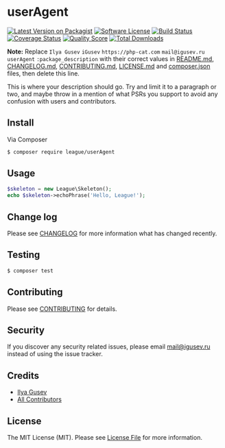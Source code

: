 # userAgent

[![Latest Version on Packagist](https://img.shields.io/packagist/v/userAgent/userAgent.svg?style=flat-square)](https://packagist.org/packages/useragent/useragent)
[![Software License](https://img.shields.io/badge/license-MIT-brightgreen.svg?style=flat-square)](LICENSE.md)
[![Build Status](https://img.shields.io/travis/iGusev/userAgent/master.svg?style=flat-square)](https://travis-ci.org/iGusev/userAgent)
[![Coverage Status](https://img.shields.io/scrutinizer/coverage/g/iGusev/userAgent.svg?style=flat-square)](https://scrutinizer-ci.com/g/iGusev/userAgent/code-structure)
[![Quality Score](https://img.shields.io/scrutinizer/g/iGusev/userAgent.svg?style=flat-square)](https://scrutinizer-ci.com/g/iGusev/userAgent)
[![Total Downloads](https://img.shields.io/packagist/dt/useragent/useragent.svg?style=flat-square)](https://packagist.org/packages/useragent/useragent)

**Note:** Replace ```Ilya Gusev``` ```iGusev``` ```https://php-cat.com``` ```mail@igusev.ru``` ```userAgent``` ```:package_description``` with their correct values in [README.md](README.md), [CHANGELOG.md](CHANGELOG.md), [CONTRIBUTING.md](CONTRIBUTING.md), [LICENSE.md](LICENSE.md) and [composer.json](composer.json) files, then delete this line.

This is where your description should go. Try and limit it to a paragraph or two, and maybe throw in a mention of what
PSRs you support to avoid any confusion with users and contributors.

## Install

Via Composer

``` bash
$ composer require league/userAgent
```

## Usage

``` php
$skeleton = new League\Skeleton();
echo $skeleton->echoPhrase('Hello, League!');
```

## Change log

Please see [CHANGELOG](CHANGELOG.md) for more information what has changed recently.

## Testing

``` bash
$ composer test
```

## Contributing

Please see [CONTRIBUTING](CONTRIBUTING.md) for details.

## Security

If you discover any security related issues, please email mail@igusev.ru instead of using the issue tracker.

## Credits

- [Ilya Gusev](https://github.com/iGusev)
- [All Contributors](../../contributors)

## License

The MIT License (MIT). Please see [License File](LICENSE.md) for more information.
